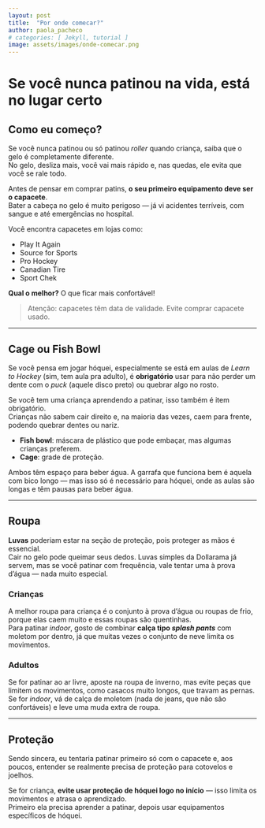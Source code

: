 ```yaml
---
layout: post
title:  "Por onde comecar?"
author: paola_pacheco
# categories: [ Jekyll, tutorial ]
image: assets/images/onde-comecar.png
---
```

# Se você nunca patinou na vida, está no lugar certo

## Como eu começo?
Se você nunca patinou ou só patinou *roller* quando criança, saiba que o gelo é completamente diferente.  
No gelo, desliza mais, você vai mais rápido e, nas quedas, ele evita que você se rale todo.

Antes de pensar em comprar patins, **o seu primeiro equipamento deve ser o capacete**.  
Bater a cabeça no gelo é muito perigoso — já vi acidentes terríveis, com sangue e até emergências no hospital.

Você encontra capacetes em lojas como:

- Play It Again
- Source for Sports
- Pro Hockey
- Canadian Tire
- Sport Chek

**Qual o melhor?** O que ficar mais confortável!  
> Atenção: capacetes têm data de validade. Evite comprar capacete usado.

---

## Cage ou Fish Bowl
Se você pensa em jogar hóquei, especialmente se está em aulas de *Learn to Hockey* (sim, tem aula pra adulto), é **obrigatório** usar para não perder um dente com o *puck* (aquele disco preto) ou quebrar algo no rosto.

Se você tem uma criança aprendendo a patinar, isso também é item obrigatório.  
Crianças não sabem cair direito e, na maioria das vezes, caem para frente, podendo quebrar dentes ou nariz.

- **Fish bowl**: máscara de plástico que pode embaçar, mas algumas crianças preferem.
- **Cage**: grade de proteção.

Ambos têm espaço para beber água. A garrafa que funciona bem é aquela com bico longo — mas isso só é necessário para hóquei, onde as aulas são longas e têm pausas para beber água.

---

## Roupa
**Luvas** poderiam estar na seção de proteção, pois proteger as mãos é essencial.  
Cair no gelo pode queimar seus dedos. Luvas simples da Dollarama já servem, mas se você patinar com frequência, vale tentar uma à prova d’água — nada muito especial.

### Crianças
A melhor roupa para criança é o conjunto à prova d’água ou roupas de frio, porque elas caem muito e essas roupas são quentinhas.  
Para patinar *indoor*, gosto de combinar **calça tipo *splash pants*** com moletom por dentro, já que muitas vezes o conjunto de neve limita os movimentos.

### Adultos
Se for patinar ao ar livre, aposte na roupa de inverno, mas evite peças que limitem os movimentos, como casacos muito longos, que travam as pernas.  
Se for *indoor*, vá de calça de moletom (nada de jeans, que não são confortáveis) e leve uma muda extra de roupa.

---

## Proteção
Sendo sincera, eu tentaria patinar primeiro só com o capacete e, aos poucos, entender se realmente precisa de proteção para cotovelos e joelhos.

Se for criança, **evite usar proteção de hóquei logo no início** — isso limita os movimentos e atrasa o aprendizado.  
Primeiro ela precisa aprender a patinar, depois usar equipamentos específicos de hóquei.
